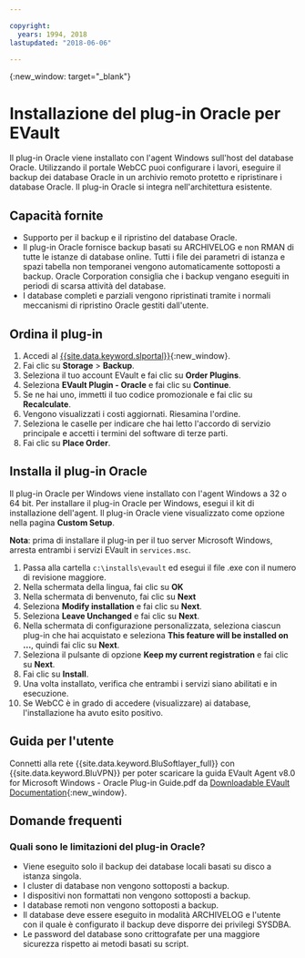 ```yaml
---

copyright:
  years: 1994, 2018
lastupdated: "2018-06-06"

---
```

{:new_window: target="_blank"}

# Installazione del plug-in Oracle per EVault

Il plug-in Oracle viene installato con l'agent Windows sull'host del database Oracle. Utilizzando il portale WebCC puoi configurare i lavori, eseguire il backup dei database Oracle in un archivio remoto protetto e ripristinare i database Oracle. Il plug-in Oracle si integra nell'architettura esistente.

## Capacità fornite

- Supporto per il backup e il ripristino del database Oracle.
- Il plug-in Oracle fornisce backup basati su ARCHIVELOG e non RMAN di tutte le istanze di database online. Tutti i file dei parametri di istanza e spazi tabella non temporanei vengono automaticamente sottoposti a backup. Oracle Corporation consiglia che i backup vengano eseguiti in periodi di scarsa attività del database.
- I database completi e parziali vengono ripristinati tramite i normali meccanismi di ripristino Oracle gestiti dall'utente.

## Ordina il plug-in

1. Accedi al [{{site.data.keyword.slportal}}](https://control.softlayer.com/){:new_window}.
2. Fai clic su **Storage** > **Backup**.
3. Seleziona il tuo account EVault e fai clic su **Order Plugins**.
4. Seleziona **EVault Plugin - Oracle** e fai clic su **Continue**.
5. Se ne hai uno, immetti il tuo codice promozionale e fai clic su **Recalculate**.
6. Vengono visualizzati i costi aggiornati. Riesamina l'ordine.
7. Seleziona le caselle per indicare che hai letto l'accordo di servizio principale e accetti i termini del software di terze parti. 
8. Fai clic su **Place Order**.

## Installa il plug-in Oracle

Il plug-in Oracle per Windows viene installato con l'agent Windows a 32 o 64 bit. Per installare il plug-in Oracle per Windows, esegui il kit di installazione dell'agent. Il plug-in Oracle viene visualizzato come opzione nella pagina **Custom Setup**.

**Nota**: prima di installare il plug-in per il tuo server Microsoft Windows, arresta entrambi i servizi EVault in `services.msc`.  

1. Passa alla cartella `c:\installs\evault` ed esegui il file .exe con il numero di revisione maggiore.
2. Nella schermata della lingua, fai clic su **OK**
3. Nella schermata di benvenuto, fai clic su **Next**
4. Seleziona **Modify installation** e fai clic su **Next**.
5. Seleziona **Leave Unchanged** e fai clic su **Next**.
6. Nella schermata di configurazione personalizzata, seleziona ciascun plug-in che hai acquistato e seleziona **This feature will be installed on ...**, quindi fai clic su **Next**.
7. Seleziona il pulsante di opzione **Keep my current registration** e fai clic su **Next**.
8. Fai clic su **Install**.
9. Una volta installato, verifica che entrambi i servizi siano abilitati e in esecuzione.
10. Se WebCC è in grado di accedere (visualizzare) ai database, l'installazione ha avuto esito positivo. 

## Guida per l'utente

Connetti alla rete {{site.data.keyword.BluSoftlayer_full}} con {{site.data.keyword.BluVPN}} per poter scaricare la guida EVault Agent v8.0 for Microsoft Windows - Oracle Plug-in Guide.pdf da [Downloadable EVault Documentation](http://downloads.service.softlayer.com/evault/Documentation/){:new_window}.

## Domande frequenti

### Quali sono le limitazioni del plug-in Oracle?
- Viene eseguito solo il backup dei database locali basati su disco a istanza singola.
- I cluster di database non vengono sottoposti a backup.
- I dispositivi non formattati non vengono sottoposti a backup.
- I database remoti non vengono sottoposti a backup.
- Il database deve essere eseguito in modalità ARCHIVELOG e l'utente con il quale è configurato il backup deve disporre dei privilegi SYSDBA.
- Le password del database sono crittografate per una maggiore sicurezza rispetto ai metodi basati su script.
